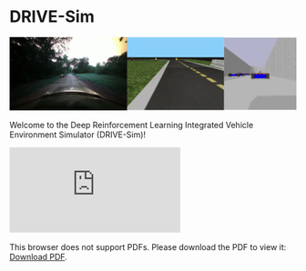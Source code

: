 # DRIVE-Sim

![VISTA, Duckietown, and Racecar-Gym](figures/drive_illustrations/drive_illustrations.002.png)

Welcome to the Deep Reinforcement Learning Integrated Vehicle Environment Simulator (DRIVE-Sim)!

<object data="https://github.com/oliverc1623/DRIVE-Sim/blob/d5f414e98a85ccfb78d38168da2b14e5fac48898/baylearn-poster-github.pdf" type="application/pdf" width="700px" height="700px">
    <embed src="https://github.com/oliverc1623/DRIVE-Sim/blob/d5f414e98a85ccfb78d38168da2b14e5fac48898/baylearn-poster-github.pdf">
        <p>This browser does not support PDFs. Please download the PDF to view it: <a href="https://github.com/oliverc1623/DRIVE-Sim/blob/d5f414e98a85ccfb78d38168da2b14e5fac48898/baylearn-poster-github.pdf">Download PDF</a>.</p>
    </embed>
</object>
